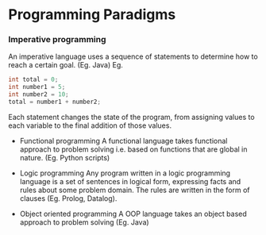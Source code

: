 # Programming Paradigms

### Imperative programming 
An imperative language uses a sequence of statements to determine how to reach a certain goal. (Eg. Java)
Eg. 
```java
int total = 0;
int number1 = 5;
int number2 = 10;
total = number1 + number2; 
```
Each statement changes the state of the program, from assigning values to each variable to the final addition of those values.

* Functional programming 
A functional language takes functional approach to problem solving i.e. based on functions that are global in nature. (Eg. Python scripts)

* Logic programming
Any program written in a logic programming language is a set of sentences in logical form, expressing facts and rules about some problem domain. The rules are written in the form of clauses (Eg. Prolog, Datalog).

* Object oriented programming
A OOP language takes an object based approach to problem solving (Eg. Java)
